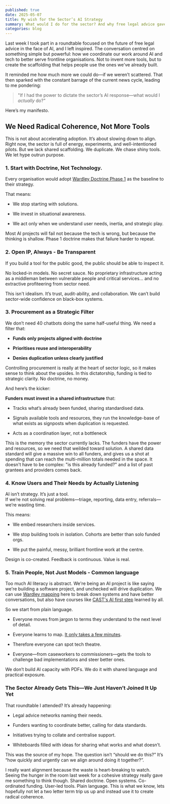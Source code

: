 ```yaml
---
published: true
date: 2025-05-07
title: My wish for the Sector’s AI Strategy
summary: What would I do for the sector? And why free legal advice gave me hope.
categories: blog
---
```

Last week I took part in a roundtable focused on the future of free legal advice in the face of AI, and I left inspired. The conversation centred on something simple but powerful: how we coordinate our work around AI and tech to better serve frontline organisations. Not to invent more tools, but to create the scaffolding that helps people use the ones we've already built.

It reminded me how much more we could do—if we weren’t scattered. That then sparked with the constant barrage of the current news cycle, leading to me pondering:

> "If I had the power to dictate the sector’s AI response—what would I _actually_ do?"

Here’s my manifesto.

## **We Need Radical Coherence, Not More Tools**

This is not about accelerating adoption. It’s about slowing down to align. Right now, the sector is full of energy, experiments, and well-intentioned pilots. But we lack shared scaffolding. We duplicate. We chase shiny tools. We let hype outrun purpose.

### **1\. Start with Doctrine, Not Technology.**

Every organisation would adopt [Wardley Doctrine Phase 1](https://learnwardleymapping.com/doctrine/) as the baseline to their strategy.

That means:

*   We stop starting with solutions.
    
*   We invest in situational awareness.
    
*   We act only when we understand user needs, inertia, and strategic play.
    

Most AI projects will fail not because the tech is wrong, but because the thinking is shallow. Phase 1 doctrine makes that failure harder to repeat.

### **2\. Open IP, Always - Be Transparent**

If you build a tool for the public good, the public should be able to inspect it.

No locked-in models. No secret sauce. No proprietary infrastructure acting as a middleman between vulnerable people and critical services... and no extractive profiteering from sector need.

This isn't idealism. It’s trust, audit-ability, and collaboration. We can’t build sector-wide confidence on black-box systems.

### **3\. Procurement as a Strategic Filter**

We don’t need 40 chatbots doing the same half-useful thing. We need a filter that:

*   **Funds only projects aligned with doctrine**
    
*   **Prioritises reuse and interoperability**
    
*   **Denies duplication unless clearly justified**
    

Controlling procurement is really at the heart of sector logic, so it makes sense to think about the upsides. In this dictatorship, funding is tied to strategic clarity. No doctrine, no money.

And here’s the kicker:

**Funders must invest in a shared infrastructure** that:

*   Tracks what’s already been funded, sharing standardised data.
    
*   Signals available tools and resources, they run the knowledge-base of what exists as signposts when duplication is requested.
    
*   Acts as a coordination layer, not a bottleneck
    

This is the memory the sector currently lacks. The funders have the power and resources, so we need that weilded toward solution. A shared data standard will give a massive win to all funders, and gives us a shot at spending that can reach the multi-million totals needed in the space. It doesn't have to be complex: "is this already funded?" and a list of past grantees and providers comes back.

### **4\. Know Users and Their Needs by Actually Listening**

AI isn’t strategy. It’s just a tool.  
If we’re not solving real problems—triage, reporting, data entry, referrals—we’re wasting time.

This means:

*   We embed researchers inside services.
    
*   We stop building tools in isolation. Cohorts are better than solo funded orgs.
    
*   We put the painful, messy, brilliant frontline work at the centre.
    

Design is co-created. Feedback is continuous. Value is real.

### **5\. Train People, Not Just Models - Common language**

Too much AI literacy is abstract. We're being an AI project is like saying we're building a software project, and unchecked will drive duplication. We can use [Wardley mapping](https://learnwardleymapping.com/) here to break down systems and have better conversations, but also have courses like [CAST's AI first step](https://www.wearecast.org.uk/our-work/free-digital-resources/getting-started-with-ai-a-free-self-serve-course/) learned by all.

So we start from plain language.

*   Everyone moves from jargon to terms they understand to the next level of detail.
    
*   Everyone learns to map. [It only takes a few minutes](https://learnwardleymapping.com/).
    
*   Therefore everyone can spot tech theatre.
    
*   Everyone—from caseworkers to commissioners—gets the tools to challenge bad implementations and steer better ones.
    

We don’t build AI capacity with PDFs. We do it with shared language and practical exposure.

### **The Sector Already Gets This—We Just Haven’t Joined It Up Yet**

That roundtable I attended? It’s already happening:

*   Legal advice networks naming their needs.
    
*   Funders wanting to coordinate better, calling for data standards.
    
*   Initiatives trying to collate and centralise support.
    
*   Whiteboards filled with ideas for sharing what works and what doesn’t.
    

This was the source of my hope. The question isn’t “should we do this?” It’s “how quickly and urgently can we align around doing it together?”.

I really want alignment because the waste is heart-breaking to watch. Seeing the hunger in the room last week for a cohesive strategy really gave me something to think though. Shared doctrine. Open systems. Co-ordinated funding. User-led tools. Plain language. This is what we know, lets hopefully not let a two letter term trip us up and instead use it to create radical coherence.